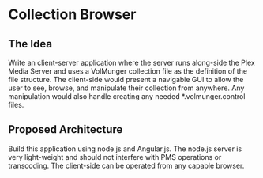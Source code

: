 # Collection Browser

## The Idea

Write an client-server application where the server runs along-side
the Plex Media Server and uses a VolMunger collection file as the
definition of the file structure. The client-side would present
a navigable GUI to allow the user to see, browse, and manipulate
their collection from anywhere. Any manipulation would also handle
creating any needed *.volmunger.control files.

## Proposed Architecture

Build this application using node.js and Angular.js. The node.js
server is very light-weight and should not interfere with PMS
operations or transcoding. The client-side can be operated from
any capable browser.
